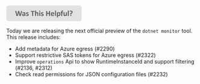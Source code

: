 
[<img src=/images/WasThisHelpful.png width="200"/>](https://www.research.net/r/DGDQWXH?src=releaseNotes)

Today we are releasing the next official preview of the `dotnet monitor` tool. This release includes:

- Add metadata for Azure egress (#2290)
- Support restrictive SAS tokens for Azure egress (#2322)
- Improve `operations` Api to show RuntimeInstanceId and support filtering (#2136, #2312)
- Check read permissions for JSON configuration files (#2232)
